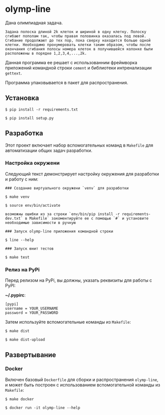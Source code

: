 # olymp-line

Дана олимпиадная задача.

```
Задана полоска длиной 2k клеток и шириной в одну клетку. Полоску сгибают пополам так, чтобы правая половинка оказалась под левой. Сгибание продолжают до тех пор, пока сверху находится больше одной клетки. Необходимо пронумеровать клетки таким образом, чтобы после окончания сгибания полосы номера клеток в получившейся колонке были расположены в порядке 1,2,3,4,...,2k.
```

Данная программа ее решает с использованним фреймворка приложений командной строки `cement` и библиотеки интренализации `gettext`.

Программа упаковывается в пакет для распространения.

## Установка

```
$ pip install -r requirements.txt

$ pip install setup.py
```

## Разработка

Этот проект включает набор вспомогательных команд в `Makefile` для автоматизации общих задач разработки.

### Настройка окружени

Следующий текст демонстрирует настройку окружения для разработки и работу с ним:

```
### Создание виртуального окружени `venv` для разработки

$ make venv

$ source env/bin/activate

возможны ошибки из за строки `env/bin/pip install -r requirements-dev.txt` в Makefile` закоментируйте ее с помощью `#` и установите необходимые зависимости в ручную

### Запуск olymp-line приложения командной строки

$ line --help

### Запуск юнит тестов

$ make test
```


### Релиз на PyPi

Перед релизом на PyPi, вы должны, указать реквизиты для работы с PyPI:

**~/.pypirc**:

```
[pypi]
username = YOUR_USERNAME
password = YOUR_PASSWORD
```
Затем используйте вспомогательные команды из `Makefile`:

```
$ make dist

$ make dist-upload
```

## Развертывание

### Docker

Включен базовый `Dockerfile` для сборки и распространения `olymp-line`,
и может быть построен с использованием вспомогательной команды из `Makefile`:

```
$ make docker

$ docker run -it olymp-line --help
```
